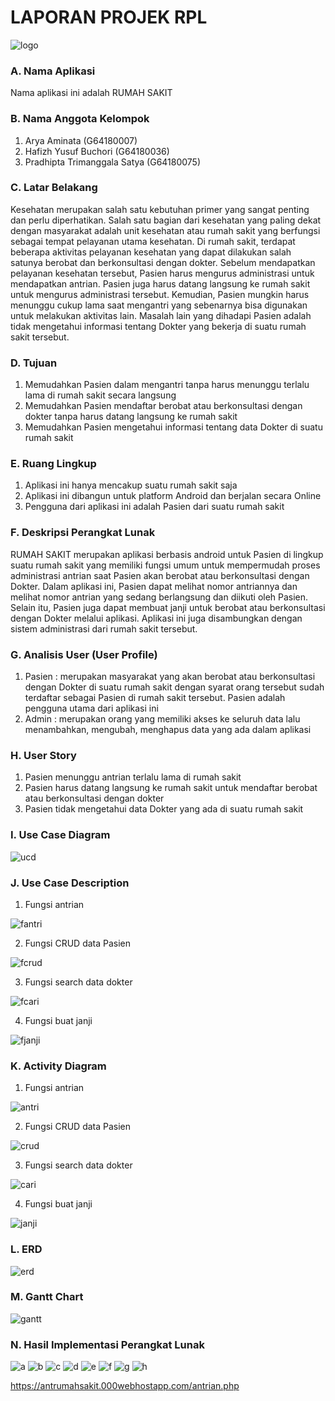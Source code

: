 # LAPORAN PROJEK RPL
![logo](https://github.com/aryaaminata093/RPL/blob/coba_layout/iconrs.png)
### A. Nama Aplikasi
Nama aplikasi ini adalah RUMAH SAKIT
### B. Nama Anggota Kelompok
 1. Arya Aminata				            (G64180007)
 2. Hafizh Yusuf Buchori		      (G64180036)
 3. Pradhipta Trimanggala Satya	(G64180075)
### C. Latar Belakang
  Kesehatan merupakan salah satu kebutuhan primer yang sangat penting dan perlu diperhatikan. Salah satu bagian dari kesehatan yang paling dekat dengan masyarakat adalah unit kesehatan atau rumah sakit yang berfungsi sebagai tempat pelayanan utama kesehatan. Di rumah sakit, terdapat beberapa aktivitas pelayanan kesehatan yang dapat dilakukan salah satunya berobat dan berkonsultasi dengan dokter. Sebelum mendapatkan pelayanan kesehatan tersebut, Pasien harus mengurus administrasi untuk mendapatkan antrian. Pasien juga harus datang langsung ke rumah sakit untuk mengurus administrasi tersebut. Kemudian, Pasien mungkin harus menunggu cukup lama saat mengantri yang sebenarnya bisa digunakan untuk melakukan aktivitas lain. Masalah lain yang dihadapi Pasien adalah tidak mengetahui informasi tentang Dokter yang bekerja di suatu rumah sakit tersebut.
### D. Tujuan
 1. Memudahkan Pasien dalam mengantri tanpa harus menunggu terlalu lama di rumah sakit secara langsung 
 2. Memudahkan Pasien mendaftar berobat atau berkonsultasi dengan dokter tanpa harus datang langsung ke rumah sakit
 3. Memudahkan Pasien mengetahui informasi tentang data Dokter di suatu rumah sakit
### E. Ruang Lingkup
 1. Aplikasi ini hanya mencakup suatu rumah sakit saja
 2. Aplikasi ini dibangun untuk platform Android dan berjalan secara Online
 3. Pengguna dari aplikasi ini adalah Pasien dari suatu rumah sakit
### F. Deskripsi Perangkat Lunak
RUMAH SAKIT merupakan aplikasi berbasis android untuk Pasien di lingkup suatu rumah sakit yang memiliki fungsi umum untuk mempermudah proses administrasi antrian saat Pasien akan berobat atau berkonsultasi dengan Dokter. Dalam aplikasi ini, Pasien dapat melihat nomor antriannya dan melihat nomor antrian yang sedang berlangsung dan diikuti oleh Pasien. Selain itu, Pasien juga dapat membuat janji untuk berobat atau berkonsultasi dengan Dokter melalui aplikasi. Aplikasi ini juga disambungkan dengan sistem administrasi dari rumah sakit tersebut.
### G. Analisis User (User Profile)
1. Pasien : merupakan masyarakat yang akan berobat atau berkonsultasi dengan Dokter di suatu rumah sakit dengan syarat orang tersebut sudah terdaftar sebagai Pasien di rumah sakit tersebut. Pasien adalah pengguna utama dari aplikasi ini
2. Admin : merupakan orang yang memiliki akses ke seluruh data lalu menambahkan, mengubah, menghapus data yang ada dalam aplikasi
### H. User Story
 1. Pasien menunggu antrian terlalu lama di rumah sakit
 2. Pasien harus datang langsung ke rumah sakit untuk mendaftar berobat atau berkonsultasi dengan dokter
 3. Pasien tidak mengetahui data Dokter yang ada di suatu rumah sakit
### I. Use Case Diagram
![ucd](https://github.com/aryaaminata093/RPL/blob/coba_layout/ucd.png)

### J. Use Case Description
 1. Fungsi antrian  
 
 
 ![fantri](https://github.com/aryaaminata093/RPL/blob/coba_layout/fantri.png)
 
 2. Fungsi CRUD data Pasien
 
 
 ![fcrud](https://github.com/aryaaminata093/RPL/blob/coba_layout/fcrud.png)
 
 3. Fungsi search data dokter
 
 
 ![fcari](https://github.com/aryaaminata093/RPL/blob/coba_layout/fcari.png)
 
 4. Fungsi buat janji
 
 
 ![fjanji](https://github.com/aryaaminata093/RPL/blob/coba_layout/fjanji.png)
 
### K. Activity Diagram
 1. Fungsi antrian
  
 
 ![antri](https://github.com/aryaaminata093/RPL/blob/coba_layout/antri.png)
 
 2. Fungsi CRUD data Pasien
  
 
 ![crud](https://github.com/aryaaminata093/RPL/blob/coba_layout/crud.png)
 
 3. Fungsi search data dokter
  
 
 ![cari](https://github.com/aryaaminata093/RPL/blob/coba_layout/search.png)
 
 4. Fungsi buat janji
  
 
 ![janji](https://github.com/aryaaminata093/RPL/blob/coba_layout/buatjanji.png)
 
 
### L. ERD
![erd](https://github.com/aryaaminata093/RPL/blob/coba_layout/erd.png)

### M. Gantt Chart
![gantt](https://github.com/aryaaminata093/RPL/blob/coba_layout/gantt.png)

### N. Hasil Implementasi Perangkat Lunak
![a](https://github.com/aryaaminata093/RPL/blob/coba_layout/ss/antrian.jpg)
![b](https://github.com/aryaaminata093/RPL/blob/coba_layout/ss/login.jpg)
![c](https://github.com/aryaaminata093/RPL/blob/coba_layout/ss/register.jpg)
![d](https://github.com/aryaaminata093/RPL/blob/coba_layout/ss/antrian.jpg)
![e](https://github.com/aryaaminata093/RPL/blob/coba_layout/ss/profil.jpg)
![f](https://github.com/aryaaminata093/RPL/blob/coba_layout/ss/update.jpg)
![g](https://github.com/aryaaminata093/RPL/blob/coba_layout/ss/janji.jpg)
![h](https://github.com/aryaaminata093/RPL/blob/coba_layout/ss/search.jpg)

https://antrumahsakit.000webhostapp.com/antrian.php



